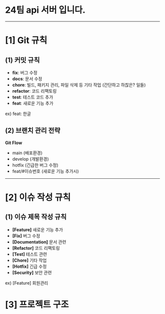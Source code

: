 # 24팀 api 서버 입니다.

---

# [1] Git 규칙

## (1) 커밋 규칙
* **fix**: 버그 수정
* **docs**: 문서 수정
* **chore**: 빌드, 패키지 관리, 파일 삭제 등 기타 작업 (간단하고 하찮은? 일들)
* **refactor**: 코드 리팩토링
* **test**: 테스트 코드 추가
* **feat**: 새로운 기능 추가

ex) 
feat: 한글

## (2) 브랜치 관리 전략
**Git Flow**
* main (배포환경)
* develop (개발환경)
* hotfix (긴급한 버그 수정)
* feat/#이슈번호 (새로운 기능 추가시)


---

# [2] 이슈 작성 규칙

## (1) 이슈 제목 작성 규칙
* **[Feature]** 새로운 기능 추가
* **[Fix]** 버그 수정 
* **[Documentation]** 문서 관련
* **[Refactor]** 코드 리팩토링
* **[Test]** 테스트 관련
* **[Chore]** 기타 작업
* **[Hotfix]** 긴급 수정
* **[Security]** 보안 관련

ex) 
[Feature] 회원관리

# [3] 프로젝트 구조
```
```


